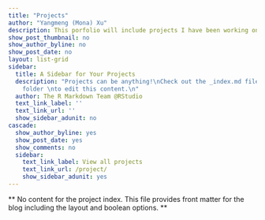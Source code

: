 ```yaml
---
title: "Projects"
author: "Yangmeng (Mona) Xu"
description: This porfolio will include projects I have been working on.
show_post_thumbnail: no
show_author_byline: no
show_post_date: no
layout: list-grid
sidebar:
  title: A Sidebar for Your Projects
  description: "Projects can be anything!\nCheck out the _index.md file in the /project
    folder \nto edit this content.\n"
  author: The R Markdown Team @RStudio
  text_link_label: ''
  text_link_url: ''
  show_sidebar_adunit: no
cascade:
  show_author_byline: yes
  show_post_date: yes
  show_comments: no
  sidebar:
    text_link_label: View all projects
    text_link_url: /project/
    show_sidebar_adunit: yes
---
```


** No content for the project index. This file provides front matter for the blog including the layout and boolean options. **
